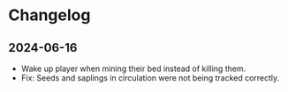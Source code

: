# Changelog

## 2024-06-16

- Wake up player when mining their bed instead of killing them.
- Fix: Seeds and saplings in circulation were not being tracked correctly.
